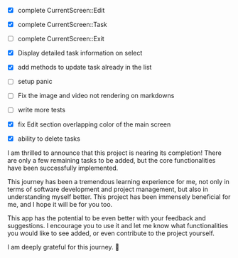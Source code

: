 - [x] complete CurrentScreen::Edit
- [x] complete CurrentScreen::Task
- [ ] complete CurrentScreen::Exit
- [x] Display detailed task information on select
- [x] add methods to update task already in the list
- [ ] setup panic
- [ ] Fix the image and video not rendering on markdowns
- [ ] write more tests
- [x] fix Edit section overlapping color of the main screen
- [x] ability to delete tasks



I am thrilled to announce that this project is nearing its completion! There are only a few remaining tasks to be added, but the core functionalities have been successfully implemented.

This journey has been a tremendous learning experience for me, not only in terms of software development and project management, but also in understanding myself better. This project has been immensely beneficial for me, and I hope it will be for you too. 

This app has the potential to be even better with your feedback and suggestions. I encourage you to use it and let me know what functionalities you would like to see added, or even contribute to the project yourself.

I am deeply grateful for this journey. 💖
